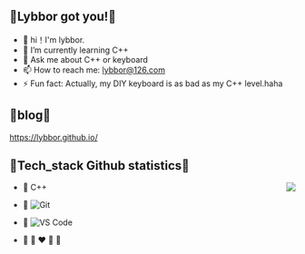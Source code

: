 
## :ribbon:Lybbor got you!:ribbon:
<!--
**lybbor/lybbor** is a ✨ _special_ ✨ repository because its `README.md` (this file) appears on your GitHub profile.
-->
- :love_letter: hi！I'm lybbor.
- 🌱 I’m currently learning C++
- 💬 Ask me about C++ or keyboard
- 📫 How to reach me: lybbor@126.com
- ⚡ Fun fact: Actually, my DIY keyboard is as bad as my C++ level.haha

## :ribbon:blog:ribbon:
https://lybbor.github.io/

## :ribbon:Tech_stack Github statistics:ribbon:
<img align="right" src="https://github-readme-stats.vercel.app/api?username=lybbor&show_icons=true">

- :wrench: C++
- :hammer: ![Git](https://img.shields.io/badge/-Git-%23F05032?style=for-the-badge&logo=git&logoColor=%23ffffff)
- :nut_and_bolt: ![VS Code](https://img.shields.io/badge/-VSCode-%23007ACC?style=for-the-badge&logo=visual-studio-code)


- :blue_heart: :yellow_heart: :heart: :green_heart: :purple_heart:
